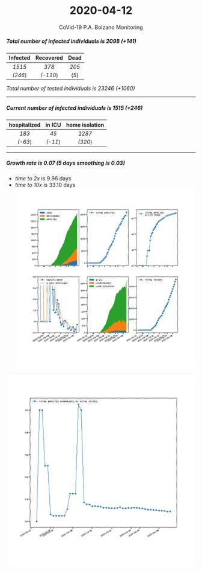 <div align='center'>

# 2020-04-12
CoVid-19 P.A. Bolzano Monitoring
</div>

##### Total number of infected individuals is 2098 (+141)
Infected | Recovered | Dead
:---: | :---: | :---:
*1515* | *378* | *205*
*(246*) | *(-110*) | (*5*)

*Total number of tested individuals is 23246 (+1060)*
***
##### Current number of infected individuals is 1515 (+246)
hospitalized | in ICU | home isolation
:---: | :---: | :---:
*183* |*45* |*1287*
*(-63*) |*(-11*) |*(320*)
***
##### Growth rate is 0.07 (5 days smoothing is 0.03)
- *time to 2x* is 9.96 days
- *time to 10x* is 33.10 days
![stats][stats]

![infected_normalized][infected_normalized]

[stats]: stats_P.A.Bolzano.png
[infected_normalized]: infected_normalized_P.A.Bolzano.png
